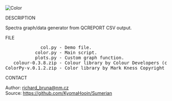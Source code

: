![Color](https://github.com/KyomaHooin/Sumerian/raw/master/color/color_screen.png "screenshot")

DESCRIPTION

Spectra graph/data generator from QCREPORT CSV output.  

FILE

<pre>
             col.py - Demo file.
           color.py - Main script.
           plots.py - Custom graph function.
   colour-0.3.8.zip - Colour library by Colour Developers (c) 2013-2016
ColorPy-v.0.1.2.zip - Color library by Mark Kness Copyright (c) 2008
</pre>

CONTACT

Author: richard_bruna@nm.cz<br>
Source: https://github.com/KyomaHooin/Sumerian

